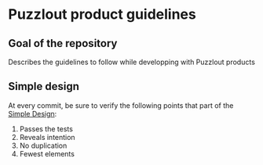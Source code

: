 # Puzzlout product guidelines

## Goal of the repository
Describes the guidelines to follow while developping with Puzzlout products

## Simple design
At every commit, be sure to verify the following points that part of the [Simple Design](http://martinfowler.com/bliki/BeckDesignRules.html):

1. Passes the tests
2. Reveals intention
3. No duplication
4. Fewest elements
